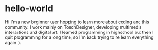 # hello-world

Hi I'm a new beginner user hopping to learn more about coding and this community.
I work mainly on TouchDesigner, developing multimedia interactions and digital art.
I learned programming in highschool but then I quit programming for a long time, so I'm back trying to re learn everything again ;).

